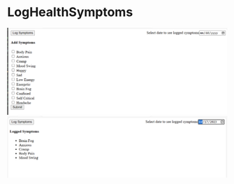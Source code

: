 # LogHealthSymptoms
![](https://github.com/RupinderKaur14/LogHealthSymptoms/blob/main/screens/img1.PNG)
![](https://github.com/RupinderKaur14/LogHealthSymptoms/blob/main/screens/img2.PNG)
